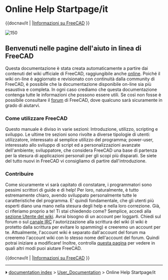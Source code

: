 # Online Help Startpage/it
{{docnav/it
|
|[Informazioni su FreeCAD](About_FreeCAD/it.md)
}}

![150](images/Crystal_Clear_app_tutorials.png )

## Benvenuti nelle pagine dell\'aiuto in linea di FreeCAD 

Questa documentazione è stata creata automaticamente a partire dai contenuti del wiki ufficiale di FreeCAD, raggiungibile anche [online](http://www.freecadweb.org/wiki/index.php?title=Main_Page). Poiché il wiki on-line è aggiornato e revisionato con continuità dalla community di FreeCAD, è possibile che la documentazione disponibile on-line sia più esaustiva e completa. In ogni caso crediamo che questa documentazione contenga tutte le informazioni che possono essere utili. Se così non fosse è possibile consultare il [forum](http://forum.freecadweb.org/index.php) di FreeCAD, dove qualcuno sarà sicuramente in grado di aiutarvi.

### Come utilizzare FreeCAD 

Questo manuale è diviso in varie sezioni: Introduzione, utilizzo, scripting e sviluppo. Le ultime tre sezioni sono rivolte a diverse tipologie di utenti: utilizzatore, interessato al semplice utilizzo del programma; power-user, interessato allo sviluppo di script ed a personalizzazioni avanzate dell\'ambiente; sviluppatore, che considera FreeCAD una base di partenza per la stesura di applicazioni personali per gli scopi più disparati. Se siete del tutto nuovi in FreeCAD vi consigliamo di partire dall\'introduzione.

### Contribuire

Come sicuramente vi sarà capitato di constatare, i programmatori sono pessimi scrittori di guide e di help! Per loro, naturalmente, è tutto estremamente chiaro, avendo sviluppato personalmente tutte le caratteristiche del programma. E\' quindi fondamentale, che gli utenti più esperti diano una mano nella stesura degli help e nella loro correzione. Già, ci riferiamo proprio a te! Ti stai chiedendo come? Semplice, accedi alla [sezione Utente del wiki](http://www.freecadweb.org/wiki/Main_Page/it). Avrai bisogno di un account per loggarti. Chiedi sul forum o sul [canale IRC](https://www.freecadweb.org/wiki/Help#Chat) l\'autorizzazione alla scrittura del wiki (il wiki è protetto dalla scrittura per evitare lo spamming) e creeremo un account per te. Attualmente, l\'account wiki è separato dall\'account del forum ma creeremo l\'account wiki con lo stesso nome dell\'account del forum. Quindi potrai iniziare a modificare! Inoltre, controlla [questa pagina](http://www.freecadweb.org/wiki/index.php?title=Help_FreeCAD/it) per vedere in quali altri modi puoi aiutare FreeCAD.


{{docnav/it
|
|[Informazioni su FreeCAD](About_FreeCAD/it.md)
}}



---
⏵ [documentation index](../README.md) > [User_Documentation](Category_User_Documentation.md) > Online Help Startpage/it
